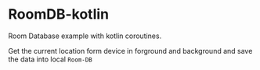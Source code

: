 # RoomDB-kotlin

Room Database example with kotlin coroutines.

Get the current location form device in forground and background and save the data into local `Room-DB`

